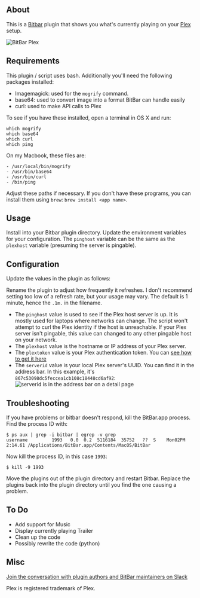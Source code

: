 ## About

This is a <a href="https://getbitbar.com">Bitbar</a> plugin that shows you what's currently playing on your <a href="https://plex.tv">Plex</A> setup.
  
![BitBar Plex](https://res.cloudinary.com/cyberge/image/upload/v1550632374/screenshots/vzykubr9r445oxar6aa4.png)

## Requirements

This plugin / script uses bash.  Additionally you'll need the following packages installed:

- Imagemagick:  used for the `mogrify` command.
- base64: used to convert image into a format BitBar can handle easily
- curl: used to make API calls to Plex

To see if you have these installed, open a terminal in OS X and run:
```
which mogrify
which base64
which curl
which ping
```

On my Macbook, these files are:
```
- /usr/local/bin/mogrify
- /usr/bin/base64
- /usr/bin/curl
- /bin/ping
```
Adjust these paths if necessary.  If you don't have these programs, you can install them using `brew`:  `brew install <app name>`.

## Usage

Install into your Bitbar plugin directory.  Update the environment variables for your configuration.  The `pinghost` variable can be the same as the `plexhost` variable (presuming the server is pingable).

## Configuration

Update the values in the plugin as follows:

Rename the plugin to adjust how frequently it refreshes.  I don't recommend setting too low of a refresh rate, but your usage may vary.  The default is 1 minute, hence the `.1m.` in the filename.

- The `pinghost` value is used to see if the Plex host server is up.  It is mostly used for laptops where networks can change.  The script won't attempt to curl the Plex identity if the host is unreachable.  If your Plex server isn't pingable, this value can changed to any other pingable host on your network.
- The `plexhost` value is the hostname or IP address of your Plex server.
- The `plextoken` value is your Plex authentication token.  You can [see how to get it here](https://support.plex.tv/articles/204059436-finding-an-authentication-token-x-plex-token/)
- The `serverid` value is your local Plex server's UUID.  You can find it in the address bar.  In this example, it's `867c53098dc5feccea1cb108c18448cd6af92`:
![serverid is in the address bar on a detail page](https://res.cloudinary.com/cyberge/image/upload/v1550937029/screenshots/zzo76okflobecdpfhmcu.png)

## Troubleshooting

If you have problems or bitbar doesn't respond, kill the BitBar.app process.  Find the process ID with:
```
$ ps aux | grep -i bitbar | egrep -v grep
username         1993   0.0  0.2  5116184  35752   ??  S    Mon02PM   2:14.61 /Applications/BitBar.app/Contents/MacOS/BitBar
```
Now kill the process ID, in this case `1993`:
```
$ kill -9 1993
```

Move the plugins out of the plugin directory and restart Bitbar.  Replace the plugins back into the plugin directory until you find the one causing a problem.

## To Do
- Add support for Music
- Display currently playing Trailer
- Clean up the code
- Possibly rewrite the code (python)

## Misc
[Join the conversation with plugin authors and BitBar maintainers on Slack](https://getbitbar.herokuapp.com/)

Plex is registered trademark of Plex.
